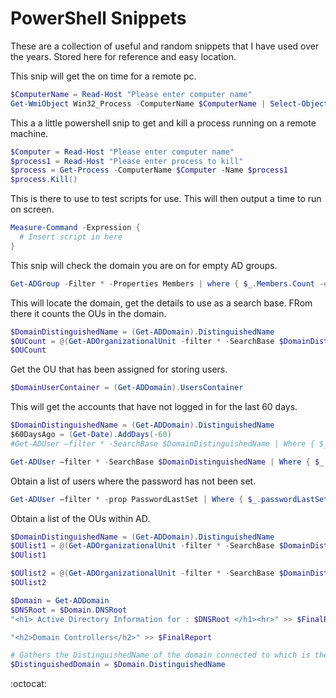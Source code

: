 # PowerShell Snippets

These are a collection of useful and random snippets that I have used over the years. Stored here for reference and easy location.

This snip will get the on time for a remote pc.
```powershell
$ComputerName = Read-Host "Please enter computer name"
Get-WmiObject Win32_Process -ComputerName $ComputerName | Select-Object Name, @{Name="CPU_Time"; Expression={$_.kernelmodetime + $_.usermodetime}} | Sort-Object CPU_Time -Descending | Out-GridView
```

This a a little powershell snip to get and kill a process running on a remote machine.
```powershell
$Computer = Read-Host "Please enter computer name"
$process1 = Read-Host "Please enter process to kill"
$process = Get-Process -ComputerName $Computer -Name $process1
$process.Kill()
```

This is there to use to test scripts for use. This will then output a time to run on screen.
```powershell
Measure-Command -Expression {
  # Insert script in here
}
```

This snip will check the domain you are on for empty AD groups.
```powershell
Get-ADGroup -Filter * -Properties Members | where { $_.Members.Count -eq 0 }
```

This will locate the domain, get the details to use as a search base. FRom there it counts the OUs in the domain.
```powershell
$DomainDistinguishedName = (Get-ADDomain).DistinguishedName
$OUCount = @(Get-ADOrganizationalUnit -filter * -SearchBase $DomainDistinguishedName -SearchScope Subtree) | measure | select Count 
$OUCount
```

Get the OU that has been assigned for storing users.
```powershell
$DomainUserContainer = (Get-ADDomain).UsersContainer
```

This will get the accounts that have not logged in for the last 60 days.
```powershell
$DomainDistinguishedName = (Get-ADDomain).DistinguishedName
$60DaysAgo = (Get-Date).AddDays(-60)
#Get-ADUser –filter * -SearchBase $DomainDistinguishedName | Where { $_.lastLogon –lt (Get-Date).AddDays(-60) } | ConvertTo-HTML –PreContent 'Users' –Prop Name,samAccountName,LastLogon | Out-File $FinalReport

Get-ADUser –filter * -SearchBase $DomainDistinguishedName | Where { $_.lastLogon –lt $60DaysAgo } | measure | select Count
```

Obtain a list of users where the password has not been set.
```powershell
Get-ADUser –filter * -prop PasswordLastSet | Where { $_.passwordLastSet –eq $null } | measure | select Count
```

Obtain a list of the OUs within AD.
```powershell
$DomainDistinguishedName = (Get-ADDomain).DistinguishedName
$OUlist1 = @(Get-ADOrganizationalUnit -filter * -SearchBase $DomainDistinguishedName -SearchScope OneLevel | measure | select Count)
$OUlist1

$OUlist2 = @(Get-ADOrganizationalUnit -filter * -SearchBase $DomainDistinguishedName -SearchScope OneLevel | Where { $_.Name -notlike "CDA" } | measure | select Count)
$OUlist2
```

```powershell
$Domain = Get-ADDomain
$DNSRoot = $Domain.DNSRoot
"<h1> Active Directory Information for : $DNSRoot </h1><hr>" >> $FinalReport

"<h2>Domain Controllers</h2>" >> $FinalReport	

# Gathers the DistinguishedName of the domain connected to which is then used for most further searching.
$DistinguishedDomain = $Domain.DistinguishedName
```


:octocat:
```powershell
```

